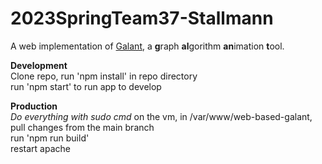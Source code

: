 # 2023SpringTeam37-Stallmann

A web implementation of [Galant](https://github.com/mfms-ncsu/galant), a **g**raph **al**gorithm **an**imation **t**ool.

**Development**  
Clone repo, run 'npm install' in repo directory  
run 'npm start' to run app to develop

**Production**  
*Do everything with sudo cmd*
on the vm, in /var/www/web-based-galant,  
pull changes from the main branch  
run 'npm run build'  
restart apache

